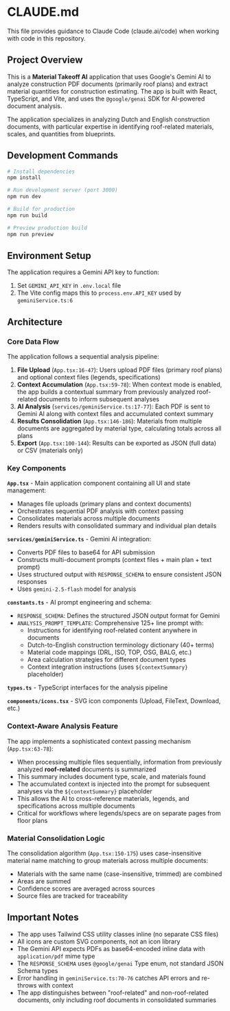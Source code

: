 # CLAUDE.md

This file provides guidance to Claude Code (claude.ai/code) when working with code in this repository.

## Project Overview

This is a **Material Takeoff AI** application that uses Google's Gemini AI to analyze construction PDF documents (primarily roof plans) and extract material quantities for construction estimating. The app is built with React, TypeScript, and Vite, and uses the `@google/genai` SDK for AI-powered document analysis.

The application specializes in analyzing Dutch and English construction documents, with particular expertise in identifying roof-related materials, scales, and quantities from blueprints.

## Development Commands

```bash
# Install dependencies
npm install

# Run development server (port 3000)
npm run dev

# Build for production
npm run build

# Preview production build
npm run preview
```

## Environment Setup

The application requires a Gemini API key to function:

1. Set `GEMINI_API_KEY` in `.env.local` file
2. The Vite config maps this to `process.env.API_KEY` used by `geminiService.ts:6`

## Architecture

### Core Data Flow

The application follows a sequential analysis pipeline:

1. **File Upload** (`App.tsx:16-47`): Users upload PDF files (primary roof plans) and optional context files (legends, specifications)
2. **Context Accumulation** (`App.tsx:59-78`): When context mode is enabled, the app builds a contextual summary from previously analyzed roof-related documents to inform subsequent analyses
3. **AI Analysis** (`services/geminiService.ts:17-77`): Each PDF is sent to Gemini AI along with context files and accumulated context summary
4. **Results Consolidation** (`App.tsx:146-186`): Materials from multiple documents are aggregated by material type, calculating totals across all plans
5. **Export** (`App.tsx:100-144`): Results can be exported as JSON (full data) or CSV (materials only)

### Key Components

**`App.tsx`** - Main application component containing all UI and state management:
- Manages file uploads (primary plans and context documents)
- Orchestrates sequential PDF analysis with context passing
- Consolidates materials across multiple documents
- Renders results with consolidated summary and individual plan details

**`services/geminiService.ts`** - Gemini AI integration:
- Converts PDF files to base64 for API submission
- Constructs multi-document prompts (context files + main plan + text prompt)
- Uses structured output with `RESPONSE_SCHEMA` to ensure consistent JSON responses
- Uses `gemini-2.5-flash` model for analysis

**`constants.ts`** - AI prompt engineering and schema:
- `RESPONSE_SCHEMA`: Defines the structured JSON output format for Gemini
- `ANALYSIS_PROMPT_TEMPLATE`: Comprehensive 125+ line prompt with:
  - Instructions for identifying roof-related content anywhere in documents
  - Dutch-to-English construction terminology dictionary (40+ terms)
  - Material code mappings (DRL, ISO, TOP, OSG, BALG, etc.)
  - Area calculation strategies for different document types
  - Context integration instructions (uses `${contextSummary}` placeholder)

**`types.ts`** - TypeScript interfaces for the analysis pipeline

**`components/icons.tsx`** - SVG icon components (Upload, FileText, Download, etc.)

### Context-Aware Analysis Feature

The app implements a sophisticated context passing mechanism (`App.tsx:63-78`):

- When processing multiple files sequentially, information from previously analyzed **roof-related** documents is summarized
- This summary includes document type, scale, and materials found
- The accumulated context is injected into the prompt for subsequent analyses via the `${contextSummary}` placeholder
- This allows the AI to cross-reference materials, legends, and specifications across multiple documents
- Critical for workflows where legends/specs are on separate pages from floor plans

### Material Consolidation Logic

The consolidation algorithm (`App.tsx:150-175`) uses case-insensitive material name matching to group materials across multiple documents:
- Materials with the same name (case-insensitive, trimmed) are combined
- Areas are summed
- Confidence scores are averaged across sources
- Source files are tracked for traceability

## Important Notes

- The app uses Tailwind CSS utility classes inline (no separate CSS files)
- All icons are custom SVG components, not an icon library
- The Gemini API expects PDFs as base64-encoded inline data with `application/pdf` mime type
- The `RESPONSE_SCHEMA` uses `@google/genai` Type enum, not standard JSON Schema types
- Error handling in `geminiService.ts:70-76` catches API errors and re-throws with context
- The app distinguishes between "roof-related" and non-roof-related documents, only including roof documents in consolidated summaries
